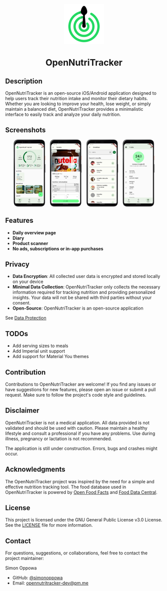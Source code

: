 <p align="center">
  <img alt="Logo" src="assets/icon/ont_logo_square.png" width="128" />
  <h1 align="center">OpenNutriTracker</h1>
</p>

## Description
OpenNutriTracker is an open-source iOS/Android application designed to help users track their nutrition intake and monitor their dietary habits. Whether you are looking to improve your health, lose weight, or simply maintain a balanced diet, OpenNutriTracker provides a minimalistic interface to easily track and analyze your daily nutrition.

## Screenshots
<p align="center">
  <img alt="Logo" src="screenshots/screenshot_home.png" width="20%" />
  &nbsp;&nbsp; 
  <img alt="Logo" src="screenshots/screenshot_product_detail.png" width="20%" />
  &nbsp;&nbsp; 
  <img alt="Logo" src="screenshots/screenshot_product_search.png" width="20%" />
  &nbsp;&nbsp; 
  <img alt="Logo" src="screenshots/screenshot_profile.png" width="20%" />
</p>

## Features
- **Daily overview page**
- **Diary**
- **Product scanner**
- **No ads, subscriptions or in-app purchases**

## Privacy
- **Data Encryption**: All collected user data is encrypted and stored locally on your device
- **Minimal Data Collection**: OpenNutriTracker only collects the necessary information required for tracking nutrition and providing personalized insights. Your data will not be shared with third parties without your consent.
- **Open-Source**: OpenNutriTracker is an open-source application

See [Data Protection](https://www.iubenda.com/privacy-policy/53922100)

## TODOs
- Add serving sizes to meals
- Add Imperial unit support
- Add support for Material You themes

## Contribution
Contributions to OpenNutriTracker are welcome! If you find any issues or have suggestions for new features, please open an issue or submit a pull request. Make sure to follow the project's code style and guidelines.

## Disclaimer
OpenNutriTracker is not a medical application. All data provided is not validated and should be used with caution. Please maintain a healthy lifestyle and consult a professional if you have any problems. Use during illness, pregnancy or lactation is not recommended.

The application is still under construction. Errors, bugs and crashes might occur.

## Acknowledgments
The OpenNutriTracker project was inspired by the need for a simple and effective nutrition tracking tool.
The food database used in OpenNutriTracker is powered by [Open Food Facts](https://world.openfoodfacts.org/) and [Food Data Central](https://fdc.nal.usda.gov/).

## License
This project is licensed under the GNU General Public License v3.0 License. See the [LICENSE](LICENSE) file for more information.

## Contact
For questions, suggestions, or collaborations, feel free to contact the project maintainer:

Simon Oppowa

- GitHub: [@simonoppowa](https://github.com/simonoppowa)
- Email: [opennutritracker-dev@pm.me](mailto:opennutritracker-dev@pm.me)

